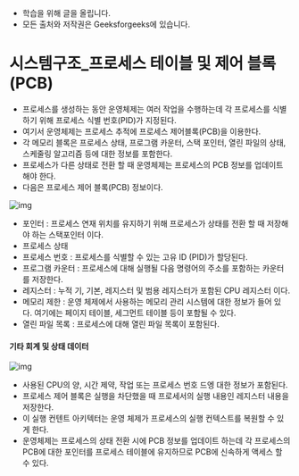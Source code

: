 - 학습을 위해 글을 올립니다.
- 모든 출처와 저작권은 Geeksforgeeks에 있습니다.

[^출처]: https://www.geeksforgeeks.org/



# 시스템구조_프로세스 테이블 및 제어 블록(PCB)

- 프로세스를 생성하는 동안 운영체제는 여러 작업을 수행하는데 각 프로세스를 식별하기 위해 프로세스 식별 번호(PID)가 지정된다.
- 여기서 운영체제는 프로세스 추적에 프로세스 제어블록(PCB)을 이용한다.
- 각 메모리 블록은 프로세스 상태, 프로그램 카운터, 스택 포인터, 열린 파일의 상태, 스케줄링 알고리즘 등에 대한 정보를 포함한다.
- 프로세스가 다른 상태로 전환 할 때 운영체제는 프로세스의 PCB 정보를 업데이트 해야 한다.
- 다음은 프로세스 제어 블록(PCB) 정보이다.

![img](https://cdncontribute.geeksforgeeks.org/wp-content/uploads/process-table.jpg)

- 포인터 : 프로세스 연재 위치를 유지하기 위해 프로세스가 상태를 전환 할 때 저장해야 하는 스택포인터 이다.
- 프로세스 상태
- 프로세스 번호 : 프로세스를 식별할 수 있는 고유 ID (PID)가 할당된다.
- 프로그램 카운터 : 프로세스에 대해 실행될 다음 명령어의 주소를 포함하는 카운터를 저장한다.
- 레지스터 : 누적 기, 기본, 레지스터 및 범용 레지스터가 포함된 CPU 레지스터 이다.
- 메모리 제한 : 운영 체제에서 사용하는 메모리 관리 시스템에 대한 정보가 들어 있다. 여기에는 페이지 테이블, 세그먼트 테이블 등이 포함될 수 있다.
- 열린 파일 목록 : 프로세스에 대해 열린 파일 목록이 포함된다.



#### 기타 회계 및 상태 데이터

![img](https://cdncontribute.geeksforgeeks.org/wp-content/uploads/process-control-block.jpg)

- 사용된 CPU의 양, 시간 제약, 작업 또는 프로세스 번호 드엥 대한 정보가 포함된다.
- 프로세스 제어 블록은 실행을 차단했을 때 프로세서의 실행 내용인 레지스터 내용을 저장한다.
- 이 실행 컨텐트 아키텍터는 운영 체제가 프로세스의 실행 컨텍스트를 복원할 수 있게 한다.
- 운영체제는 프로세스의 상태 전환 시에 PCB 정보를 업데이트 하는데 각 프로세스의 PCB에 대한 포인터를 프로세스 테이블에 유지하므로 PCB에 신속하게 액세스 할 수 있다.
